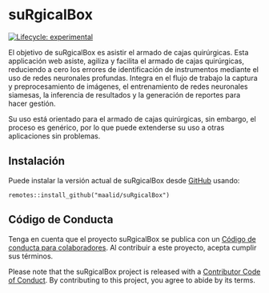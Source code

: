 
<!-- README.md is generated from README.Rmd. Please edit that file -->

# suRgicalBox

<!-- badges: start -->

[![Lifecycle:
experimental](https://img.shields.io/badge/lifecycle-experimental-orange.svg)](https://www.tidyverse.org/lifecycle/#experimental)
<!-- badges: end -->

El objetivo de suRgicalBox es asistir el armado de cajas quirúrgicas.
Esta applicación web asiste, agiliza y facilita el armado de cajas
quirúrgicas, reduciendo a cero los errores de identificación de
instrumentos mediante el uso de redes neuronales profundas. Integra en
el flujo de trabajo la captura y preprocesamiento de imágenes, el
entrenamiento de redes neuronales siamesas, la inferencia de resultados
y la generación de reportes para hacer gestión.

Su uso está orientado para el armado de cajas quirúrgicas, sin embargo,
el proceso es genérico, por lo que puede extenderse su uso a otras
aplicaciones sin problemas.

## Instalación

Puede instalar la versión actual de suRgicalBox desde
[GitHub](https://CRAN.R-project.org) usando:

    remotes::install_github("maalid/suRgicalBox")

## Código de Conducta

Tenga en cuenta que el proyecto suRgicalBox se publica con un [Código de
conducta para
colaboradores](https://contributor-covenant.org/version/2/0/CODE_OF_CONDUCT.html).
Al contribuir a este proyecto, acepta cumplir sus términos.

Please note that the suRgicalBox project is released with a [Contributor
Code of
Conduct](https://contributor-covenant.org/version/2/0/CODE_OF_CONDUCT.html).
By contributing to this project, you agree to abide by its terms.
